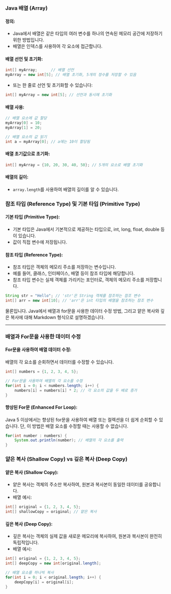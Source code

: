 ### Java 배열 (Array)

#### 정의:
- Java에서 배열은 같은 타입의 여러 변수를 하나의 연속된 메모리 공간에 저장하기 위한 방법입니다.
- 배열은 인덱스를 사용하여 각 요소에 접근합니다.

#### 배열 선언 및 초기화:
```java
int[] myArray;      // 배열 선언
myArray = new int[5]; // 배열 초기화, 5개의 정수를 저장할 수 있음
```
- 또는 한 줄로 선언 및 초기화할 수 있습니다:
```java
int[] myArray = new int[5]; // 선언과 동시에 초기화
```

#### 배열 사용:
```java
// 배열 요소에 값 할당
myArray[0] = 10;
myArray[1] = 20;

// 배열 요소의 값 읽기
int a = myArray[0]; // a에는 10이 할당됨
```

#### 배열 초기값으로 초기화:
```java
int[] myArray = {10, 20, 30, 40, 50}; // 5개의 요소로 배열 초기화
```

#### 배열의 길이:
- `array.length`를 사용하여 배열의 길이를 알 수 있습니다.

### 참조 타입 (Reference Type) 및 기본 타입 (Primitive Type)

#### 기본 타입 (Primitive Type):
- 기본 타입은 Java에서 기본적으로 제공하는 타입으로, int, long, float, double 등이 있습니다.
- 값이 직접 변수에 저장됩니다.

#### 참조 타입 (Reference Type):
- 참조 타입은 객체의 메모리 주소를 저장하는 변수입니다.
- 예를 들어, 클래스, 인터페이스, 배열 등이 참조 타입에 해당합니다.
- 참조 타입 변수는 실제 객체를 가리키는 포인터로, 객체의 메모리 주소를 저장합니다.

```java
String str = "Hello"; // 'str'은 String 객체를 참조하는 참조 변수
int[] arr = new int[10]; // 'arr'은 int 타입의 배열을 참조하는 참조 변수
```

물론입니다. Java에서 배열과 for문을 사용한 데이터 수정 방법, 그리고 얕은 복사와 깊은 복사에 대해 Markdown 형식으로 설명하겠습니다.

---

### 배열과 For문을 사용한 데이터 수정

#### For문을 사용하여 배열 데이터 수정:
배열의 각 요소를 순회하면서 데이터를 수정할 수 있습니다.

```java
int[] numbers = {1, 2, 3, 4, 5};

// For문을 사용하여 배열의 각 요소를 수정
for(int i = 0; i < numbers.length; i++) {
    numbers[i] = numbers[i] * 2; // 각 요소의 값을 두 배로 증가
}
```

#### 향상된 For문 (Enhanced For Loop):
Java 5 이상에서는 향상된 for문을 사용하여 배열 또는 컬렉션을 더 쉽게 순회할 수 있습니다. 단, 이 방법은 배열 요소를 수정할 때는 사용할 수 없습니다.

```java
for(int number : numbers) {
    System.out.println(number); // 배열의 각 요소를 출력
}
```

### 얕은 복사 (Shallow Copy) vs 깊은 복사 (Deep Copy)

#### 얕은 복사 (Shallow Copy):
- 얕은 복사는 객체의 주소만 복사하여, 원본과 복사본이 동일한 데이터를 공유합니다.
- 배열 예시:

```java
int[] original = {1, 2, 3, 4, 5};
int[] shallowCopy = original; // 얕은 복사
```

#### 깊은 복사 (Deep Copy):
- 깊은 복사는 객체의 실제 값을 새로운 메모리에 복사하여, 원본과 복사본이 완전히 독립적입니다.
- 배열 예시:

```java
int[] original = {1, 2, 3, 4, 5};
int[] deepCopy = new int[original.length];

// 배열 요소를 하나씩 복사
for(int i = 0; i < original.length; i++) {
    deepCopy[i] = original[i];
}
```
